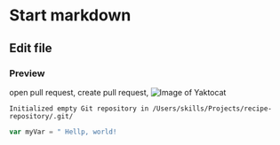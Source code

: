 # Start markdown 
## Edit file 
### Preview 
open pull request, create pull request, 
![Image of Yaktocat](https://octodex.github.com/images/yaktocat.png)
```$git init
Initialized empty Git repository in /Users/skills/Projects/recipe-repository/.git/
```
```javascript
var myVar = " Hellp, world!
```
